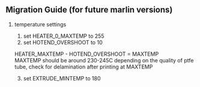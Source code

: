 ## Migration Guide (for future marlin versions)

1. temperature settings 
    1. set HEATER_0_MAXTEMP to 255
    2. set HOTEND_OVERSHOOT to 10

    HEATER_MAXTEMP - HOTEND_OVERSHOOT = MAXTEMP <br>
    MAXTEMP should be around 230-245C depending on the quality of ptfe tube, check for delamination after printing at MAXTEMP

    3. set EXTRUDE_MINTEMP to 180
    